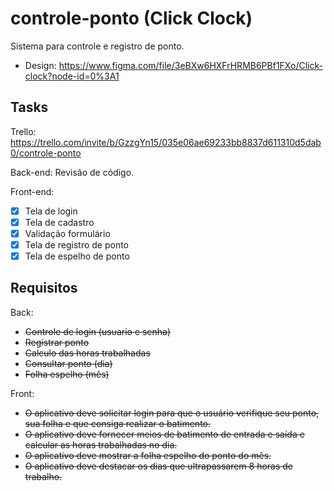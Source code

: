 # controle-ponto (Click Clock)
Sistema para controle e registro de ponto.

* Design: https://www.figma.com/file/3eBXw6HXFrHRMB6PBf1FXo/Click-clock?node-id=0%3A1 

## Tasks

Trello: https://trello.com/invite/b/GzzgYn15/035e06ae69233bb8837d611310d5dab0/controle-ponto

Back-end: Revisão de código.

Front-end:
 - [X] Tela de login
 - [X] Tela de cadastro
 - [X] Validação formulário
 - [X] Tela de registro de ponto
 - [X] Tela de espelho de ponto

## Requisitos

Back:
* ~~Controle de login (usuario e senha)~~
* ~~Registrar ponto~~
* ~~Calculo das horas trabalhadas~~
* ~~Consultar ponto (dia)~~
* ~~Folha espelho (mês)~~

Front:
* ~~O aplicativo deve solicitar login para que o usuário verifique seu ponto, sua folha e que consiga realizar o batimento.~~
* ~~O aplicativo deve fornecer meios de batimento de entrada e saída e calcular as horas trabalhadas no dia.~~
* ~~O aplicativo deve mostrar a folha espelho do ponto do mês.~~
* ~~O aplicativo deve destacar os dias que ultrapassarem 8 horas de trabalho.~~

